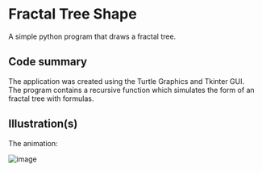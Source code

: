 # Fractal Tree Shape

A simple python program that draws a fractal tree.

## Code summary
The application was created using the Turtle Graphics and Tkinter GUI. <br/>
The program contains a recursive function which simulates the form of an fractal tree with formulas. <br/>


## Illustration(s)

The animation:

![image](https://github.com/Rares8921/Projects/blob/master/2020/Python/Abstract%20Drawing/circle.gif?raw=true)